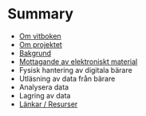 # Summary

* [Om vitboken](README.md)
* [Om projektet](om_projektet.md)
* [Bakgrund](bakgrund.md)
* [Mottagande av elektroniskt material](mottagande_av_elektroniskt_material.md)
* Fysisk hantering av digitala bärare
* Utläsning av data från bärare
* Analysera data
* Lagring av data
* [Länkar / Resurser](lankar__resurser.md)

